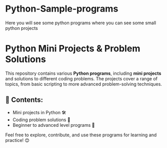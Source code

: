 # Python-Sample-programs
Here you will see some python programs where you can see some small python projects
# Python Mini Projects & Problem Solutions

This repository contains various **Python programs**, including **mini projects** and solutions to different coding problems. The projects cover a range of topics, from basic scripting to more advanced problem-solving techniques.

## 📌 Contents:
- Mini projects in Python 🛠️  
- Coding problem solutions 🔢  
- Beginner to advanced level programs 🚀  

Feel free to explore, contribute, and use these programs for learning and practice! 😊  

